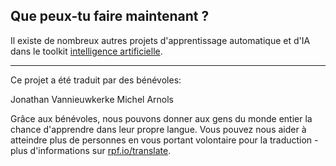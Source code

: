 ## Que peux-tu faire maintenant ?

Il existe de nombreux autres projets d'apprentissage automatique et d'IA dans le toolkit [intelligence artificielle](https://projects.raspberrypi.org/fr-FR/pathways/ai-toolkit).

***

Ce projet a été traduit par des bénévoles:

Jonathan Vannieuwkerke
Michel Arnols

Grâce aux bénévoles, nous pouvons donner aux gens du monde entier la chance d'apprendre dans leur propre langue. Vous pouvez nous aider à atteindre plus de personnes en vous portant volontaire pour la traduction - plus d'informations sur [rpf.io/translate](https://rpf.io/translate).
